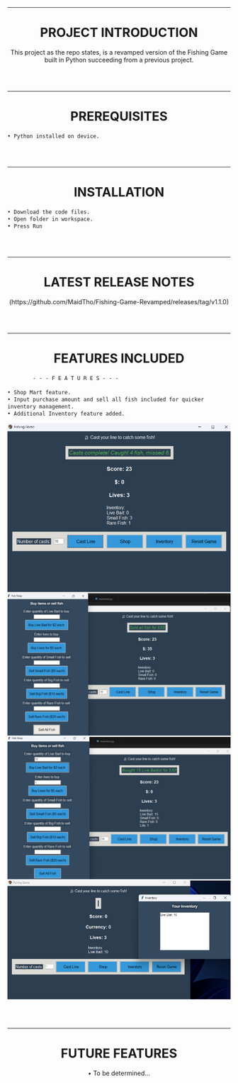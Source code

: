 <br>
<br>

---------------------------------------------------
<h1 align="center">PROJECT INTRODUCTION</h1>
<p align="center"> This project as the repo states, is a revamped version of the Fishing Game built in Python succeeding from a previous project. </p>
<br>
<br>

---------------------------------------------------
<h1 align="center">PREREQUISITES</h1>

    • Python installed on device. 

<br>
<br>

---------------------------------------------------
<h1 align="center">INSTALLATION</h1>

    • Download the code files. 
    • Open folder in workspace.  
    • Press Run

<br>
<br>

---------------------------------------------------
<h1 align="center">LATEST RELEASE NOTES</h1>
<p align="center">(https://github.com/MaidTho/Fishing-Game-Revamped/releases/tag/v1.1.0)
    

</p>
<br>
<br>

---------------------------------------------------
<h1 align="center">FEATURES INCLUDED</h1>

<p align="center">           

            - - - F E A T U R E S - - - 

    • Shop Mart feature.
    • Input purchase amount and sell all fish included for quicker inventory management.
    • Additional Inventory feature added.

  ![alt text](https://github.com/MaidTho/Fishing-Game-Revamped/blob/main/assets/ss1.png?raw=true) 
  <br>
  ![alt text](https://github.com/MaidTho/Fishing-Game-Revamped/blob/main/assets/SS2.png?raw=true) 
  <br>
  ![alt text](https://github.com/MaidTho/Fishing-Game-Revamped/blob/main/assets/SS3.png?raw=true) 
  <br>
  ![alt text](https://github.com/MaidTho/Fishing-Game-Revamped/blob/main/assets/SS4.png?raw=true) 
<br>
</p>
<br>
<br>

---------------------------------------------------
<h1 align="center"> FUTURE FEATURES </h1>
<p align="center">
• To be determined...
</p>
<br>
<br>









